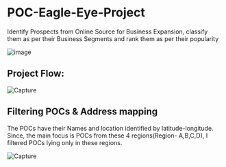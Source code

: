 # **POC-Eagle-Eye-Project**

Identify Prospects from Online Source for Business Expansion, classify them as per their Business Segments and rank them as per their popularity

![image](https://user-images.githubusercontent.com/53387262/141321559-afbdab1a-5dc2-4c78-b0ec-ec3216274c49.png)


## **Project Flow**:

![Capture](https://user-images.githubusercontent.com/53387262/141328924-02ee71e4-4860-41f1-b994-b8ccea5d280a.PNG)


## **Filtering POCs & Address mapping**

The POCs have their Names and location identified by latitude-longitude. Since, the main focus is POCs from these 4 regions(Region- A,B,C,D), I filtered POCs lying only in these regions.


![Capture](https://user-images.githubusercontent.com/53387262/141330064-b1f648b3-4df1-4a29-adfa-4f872dd8daec.PNG)

